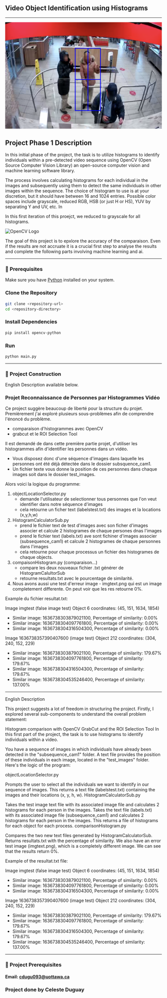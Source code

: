 ## Video Object Identification using Histograms

--- 



![Histogram Example](demo.png)

## Project Phase 1 Description

In this initial phase of the project, 
the task is to utilize histograms to identify individuals 
within a pre-detected video sequence using OpenCV (Open Source Computer Vision Library) an open-source computer vision and machine learning software library. 

The process involves calculating histograms for each individual in the images and subsequently using them to detect the same individuals in other images within the sequence. The choice of histogram to use is at your discretion, 
but it should have between 16 and 1024 entries. 
Possible color spaces include grayscale, reduced RGB, HSB (or just H or HS), YUV by separating Y and UV, etc. In

In this first iteration of this proejct, we reduced to grayscale for all histograms.

<img src="https://opencv.org/wp-content/uploads/2019/02/opencv-logo-1.png" alt="OpenCV Logo" width="50"/> 


The goal of this project is to epxlore the accuracy of the comparaison. Even if the results are not accruate it is a crucial first step to analyse the results and complete the following parts involving machine learning and ai. 


--- 



### 📎 Prerequisites
Make sure you have [Python](https://www.python.org/downloads/) installed on your system.

### Clone the Repository
```bash
git clone <repository-url>
cd <repository-directory>
```

### Install Dependencies

```bash
pip install opencv-python
```

### Run
```bash
python main.py
```



---

### 🚀 Project Construction
English Description available below. 
### Projet Reconnaissance de Personnes par Histogrammes Vidéo


Ce project suggère beaucoup de liberté pour la structure du projet. Premièrement j'ai exploré plusieurs sous-problèmes afin 
de comprendre l'énoncé du problème. 

- comparaison d'histogrammes avec OpenCV
- grabcut et le ROI Selection Tool

Il est demandé de dans cette première partie projet, d'utiliser les histogrammes afin d'identifier les personnes dans un vidéo.

- Vous disposez donc d'une séquence d'images dans laquelle les personnes ont été déjà détectée dans le dossier subsquence_cam1.
- Un fichier texte vous donne la position de ces personnes dans chaque images soit dans le dossier test_images.


Alors voici la logique du programme: 

1. objectLocationSelector.py
    - demande l'utilisateur de selectionner tous personnes que l'on veut identifier dans notre séquence d'images
    - cela retourne un ficher text (labelstest.txt) des images et la locations (x,y,h,w) 
2. HistogramCalculatorSub.py
    - prend le fichier text de test d'images avec son ficher d'images associer et calcule 2 histogrames de chaque persones dnas l'images
    - prend le fichier text (labels.txt) ave sont fichiner d'images associer (subsequence_cam1) et calcule 2 histogrames de chaque personnes dans l'images
    - cela retourne pour chaque processus un fichier des histogrames de chaque objects.
3. compaisonHistogram.py (comparaison...)
    - compare les deux nouveaux fichier .txt générer de HistogramCalultorSub
    - retourne resultats.txt avec le pourcentage de similarité.
4. Nous avons aussi une test d'erreur image - imgtext.png qui est un image completement differente. On peut voir que les res retourne 0%. 


Example du fichier resultat.txt: 


Image imgtest (false image test)
Object 6 coordinates: (45, 151, 1634, 1854)
- Similar image: 1636738303879021100, Percentage of similarity: 0.00%
- Similar image: 1636738304097761800, Percentage of similarity: 0.00%
- Similar image: 1636738304316504300, Percentage of similarity: 0.00%

Image 1636738357390407600 (image test)
Object 212 coordinates: (304, 240, 152, 229)
- Similar image: 1636738303879021100, Percentage of similarity: 179.67%
- Similar image: 1636738304097761800, Percentage of similarity: 179.67%
- Similar image: 1636738304316504300, Percentage of similarity: 179.67%
- Similar image: 1636738304535246400, Percentage of similarity: 137.00%



--- 




English Description



This project suggests a lot of freedom in structuring the project. Firstly, I explored several sub-components to understand the overall problem statement:

Histogram comparison with OpenCV
GrabCut and the ROI Selection Tool
In this first part of the project, the task is to use histograms to identify individuals within a video.

You have a sequence of images in which individuals have already been detected in the "subsequence_cam1" folder.
A text file provides the position of these individuals in each image, located in the "test_images" folder.
Here's the logic of the program:

objectLocationSelector.py

Prompts the user to select all the individuals we want to identify in our sequence of images.
This returns a text file (labelstest.txt) containing the images and their locations (x, y, h, w).
HistogramCalculatorSub.py

Takes the test image text file with its associated image file and calculates 2 histograms for each person in the images.
Takes the text file (labels.txt) with its associated image file (subsequence_cam1) and calculates 2 histograms for each person in the images.
This returns a file of histograms for each object for each process.
comparisonHistogram.py

Compares the two new text files generated by HistogramCalculatorSub.
Returns resultats.txt with the percentage of similarity.
We also have an error test image (imgtext.png), which is a completely different image. We can see that the results return 0%.

Example of the resultat.txt file:


Image imgtest (false image test)
Object 6 coordinates: (45, 151, 1634, 1854)
- Similar image: 1636738303879021100, Percentage of similarity: 0.00%
- Similar image: 1636738304097761800, Percentage of similarity: 0.00%
- Similar image: 1636738304316504300, Percentage of similarity: 0.00%

Image 1636738357390407600 (image test)
Object 212 coordinates: (304, 240, 152, 229)
- Similar image: 1636738303879021100, Percentage of similarity: 179.67%
- Similar image: 1636738304097761800, Percentage of similarity: 179.67%
- Similar image: 1636738304316504300, Percentage of similarity: 179.67%
- Similar image: 1636738304535246400, Percentage of similarity: 137.00%



---


### 📎 Project Prerequisites

#### Email: cdugu093@uottawa.ca
### Project done by Celeste Duguay

